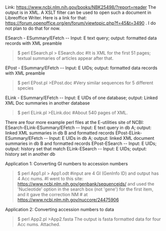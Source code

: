 Link: https://www.ncbi.nlm.nih.gov/books/NBK25498/?report=reader
The output is in XML. A XSLT filter can be used to open such a document in Libreoffice Writer. Here is a link for that: https://forum.openoffice.org/en/forum/viewtopic.php?f=45&t=3490 . I do not plan to do that for now.

ESearch - ESummary/EFetch -- Input: E text query; output: formatted data records with XML preamble
> $ perl ESearch.pl > ESearch.doc
#It is XML for the first 51 pages; textual summaries of articles appear after that. 

EPost - ESummary/EFetch -- Input: E UIDs; output: formatted data records with XML preamble
> $ perl EPost.pl >EPost.doc
#Very similar sequences for 5 different species

ELink - ESummary/EFetch -- Input: E UIDs of one database; output: Linked XML Doc summaries in another database
> $ perl ELink.pl >ELink.doc
#About 540 pages of XML. 

There are four more example perl files at the E-utilities site of NCBI:
ESearch-ELink-ESummary/EFetch -- Input: E text query in db A; output: linked XML summaries in db B and formatted records
EPost-ELink-ESummary/EFetch -- Input: E UIDs in db A; output: linked XML document summaries in db B and formatted records
EPost-ESearch -- Input: E UIDs; output: history set that match
ELink-ESearch -- Input: E UIDs; output: history set in another db

Application 1: Converting GI numbers to accession numbers
>$ perl App1.pl > App1.odt
#input are 4 GI (GenInfo ID) and output has 4 Acc nums.
#I went to this site: https://www.ncbi.nlm.nih.gov/genbank/sequenceids/ and used the 'Nucleotide' option in the search
box (not 'gene')  for the first item, and it gave the correction NM # at https://www.ncbi.nlm.nih.gov/nuccore/24475906

Application 2: Converting accession numbers to data
>$ perl App2.pl >App2.fasta
The output is fasta formatted data for four Acc nums. Attached. 
